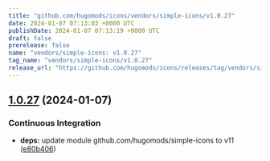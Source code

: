 ```yaml
---
title: "github.com/hugomods/icons/vendors/simple-icons/v1.0.27"
date: 2024-01-07 07:13:03 +0000 UTC
publishDate: 2024-01-07 07:13:19 +0000 UTC
draft: false
prerelease: false
name: "vendors/simple-icons: v1.0.27"
tag_name: "vendors/simple-icons/v1.0.27"
release_url: "https://github.com/hugomods/icons/releases/tag/vendors/simple-icons/v1.0.27"
---
```


## [1.0.27](https://github.com/hugomods/icons/compare/vendors/simple-icons/v1.0.26...vendors/simple-icons/v1.0.27) (2024-01-07)


### Continuous Integration

* **deps:** update module github.com/hugomods/simple-icons to v11 ([e80b406](https://github.com/hugomods/icons/commit/e80b4068e398ba1af15f8f3b17b54632e1f1e900))
